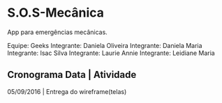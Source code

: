 # S.O.S-Mecânica
App para emergências mecânicas.


Equipe: Geeks
Integrante: Daniela Oliveira
Integrante: Daniela Maria
Integrante: Isac Silva
Integrante: Laurie Annie
Integrante: Leidiane Maria

Cronograma
Data | Atividade
----------------------
05/09/2016 | Entrega do wireframe(telas)
